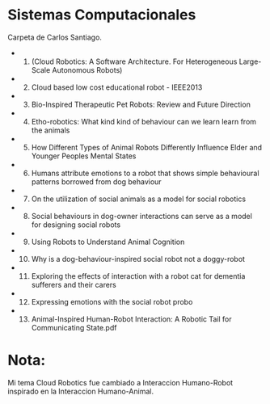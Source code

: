 # Sistemas Computacionales

Carpeta de Carlos Santiago.

  - 1. (Cloud Robotics: A Software Architecture. For Heterogeneous Large-Scale Autonomous Robots)
  - 2. Cloud based low cost educational robot - IEEE2013
  - 3. Bio-Inspired Therapeutic Pet Robots: Review and Future Direction
  - 4. Etho-robotics: What kind kind of behaviour can we learn learn from the animals
  - 5. How Different Types of Animal Robots Differently Influence Elder and Younger Peoples Mental States
  - 6. Humans attribute emotions to a robot that shows simple behavioural patterns borrowed from dog behaviour
  - 7. On the utilization of social animals as a model for social robotics
  - 8. Social behaviours in dog-owner interactions can serve as a model for designing social robots
  - 9. Using Robots to Understand Animal Cognition
  - 10. Why is a dog-behaviour-inspired social robot not a doggy-robot
  - 11. Exploring the effects of interaction with a robot cat for dementia sufferers and their carers
  - 12. Expressing emotions with the social robot probo
  - 13. Animal-Inspired Human-Robot Interaction: A Robotic Tail for Communicating State.pdf

# Nota:

Mi tema Cloud Robotics fue cambiado a Interaccion Humano-Robot inspirado en la Interaccion Humano-Animal.

